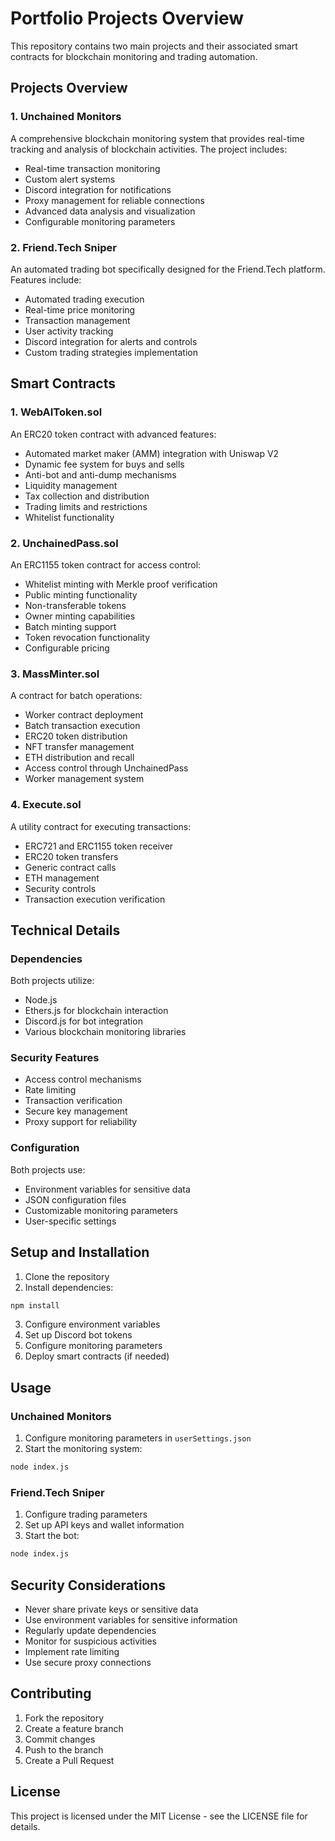 # Portfolio Projects Overview

This repository contains two main projects and their associated smart contracts for blockchain monitoring and trading automation.

## Projects Overview

### 1. Unchained Monitors
A comprehensive blockchain monitoring system that provides real-time tracking and analysis of blockchain activities. The project includes:
- Real-time transaction monitoring
- Custom alert systems
- Discord integration for notifications
- Proxy management for reliable connections
- Advanced data analysis and visualization
- Configurable monitoring parameters

### 2. Friend.Tech Sniper
An automated trading bot specifically designed for the Friend.Tech platform. Features include:
- Automated trading execution
- Real-time price monitoring
- Transaction management
- User activity tracking
- Discord integration for alerts and controls
- Custom trading strategies implementation

## Smart Contracts

### 1. WebAIToken.sol
An ERC20 token contract with advanced features:
- Automated market maker (AMM) integration with Uniswap V2
- Dynamic fee system for buys and sells
- Anti-bot and anti-dump mechanisms
- Liquidity management
- Tax collection and distribution
- Trading limits and restrictions
- Whitelist functionality

### 2. UnchainedPass.sol
An ERC1155 token contract for access control:
- Whitelist minting with Merkle proof verification
- Public minting functionality
- Non-transferable tokens
- Owner minting capabilities
- Batch minting support
- Token revocation functionality
- Configurable pricing

### 3. MassMinter.sol
A contract for batch operations:
- Worker contract deployment
- Batch transaction execution
- ERC20 token distribution
- NFT transfer management
- ETH distribution and recall
- Access control through UnchainedPass
- Worker management system

### 4. Execute.sol
A utility contract for executing transactions:
- ERC721 and ERC1155 token receiver
- ERC20 token transfers
- Generic contract calls
- ETH management
- Security controls
- Transaction execution verification

## Technical Details

### Dependencies
Both projects utilize:
- Node.js
- Ethers.js for blockchain interaction
- Discord.js for bot integration
- Various blockchain monitoring libraries

### Security Features
- Access control mechanisms
- Rate limiting
- Transaction verification
- Secure key management
- Proxy support for reliability

### Configuration
Both projects use:
- Environment variables for sensitive data
- JSON configuration files
- Customizable monitoring parameters
- User-specific settings

## Setup and Installation

1. Clone the repository
2. Install dependencies:
```bash
npm install
```
3. Configure environment variables
4. Set up Discord bot tokens
5. Configure monitoring parameters
6. Deploy smart contracts (if needed)

## Usage

### Unchained Monitors
1. Configure monitoring parameters in `userSettings.json`
2. Start the monitoring system:
```bash
node index.js
```

### Friend.Tech Sniper
1. Configure trading parameters
2. Set up API keys and wallet information
3. Start the bot:
```bash
node index.js
```

## Security Considerations

- Never share private keys or sensitive data
- Use environment variables for sensitive information
- Regularly update dependencies
- Monitor for suspicious activities
- Implement rate limiting
- Use secure proxy connections

## Contributing

1. Fork the repository
2. Create a feature branch
3. Commit changes
4. Push to the branch
5. Create a Pull Request

## License

This project is licensed under the MIT License - see the LICENSE file for details. 